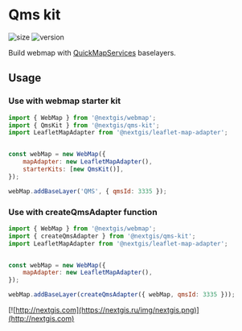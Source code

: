# Qms kit

![size](https://img.shields.io/bundlephobia/minzip/@nextgis/qms-kit) ![version](https://img.shields.io/npm/v/@nextgis/qms-kit)

Build webmap with [QuickMapServices](https://qms.nextgis.com/) baselayers.

## Usage

### Use with webmap starter kit

```js
import { WebMap } from '@nextgis/webmap';
import { QmsKit } from '@nextgis/qms-kit';
import LeafletMapAdapter from '@nextgis/leaflet-map-adapter';


const webMap = new WebMap({
    mapAdapter: new LeafletMapAdapter(),
    starterKits: [new QmsKit()],
});

webMap.addBaseLayer('QMS', { qmsId: 3335 });
```

### Use with createQmsAdapter function

```js
import { WebMap } from '@nextgis/webmap';
import { createQmsAdapter } from '@nextgis/qms-kit';
import LeafletMapAdapter from '@nextgis/leaflet-map-adapter';


const webMap = new WebMap({
    mapAdapter: new LeafletMapAdapter(),
});

webMap.addBaseLayer(createQmsAdapter({ webMap, qmsId: 3335 }));
```

[![http://nextgis.com](https://nextgis.ru/img/nextgis.png)](http://nextgis.com)

